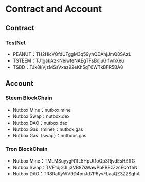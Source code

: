 # Contract and Account

## Contract

### TestNet

* PEANUT：TH2HicVQfdUFggM3q59yhQDAhjJmQ8SAzL
* TSTEEM：TJ1gakA2KNeiwfeNAEgTFsBdjuGifwhXeu
* TSBD：TJx8kVjzMSsVxaz92eKh5qT6WTkBFR5BA8

## Account

### Steem BlockChain

* Nutbox Mine：nutbox.mine
* Nutbox Swap：nutbox.dex
* Nutbox DAO：nutbox.dao
* Nutbox Gas（mine）：nutbox.gas
* Nutbox Gas（swap）：nutboxs.gas

### Tron BlockChain

* Nutbox Mine：TMLMSuyygN1fL5HpUt1oQp3RjvdEsHZffG
* Nutbox Swap：TVF1djGJLj3VB87sWawPbFBEzZzcEQYfhN
* Nutbox DAO：TR8RaKyWV9D4pnJd7P6yvFLaaQZ3Z2SqhA
